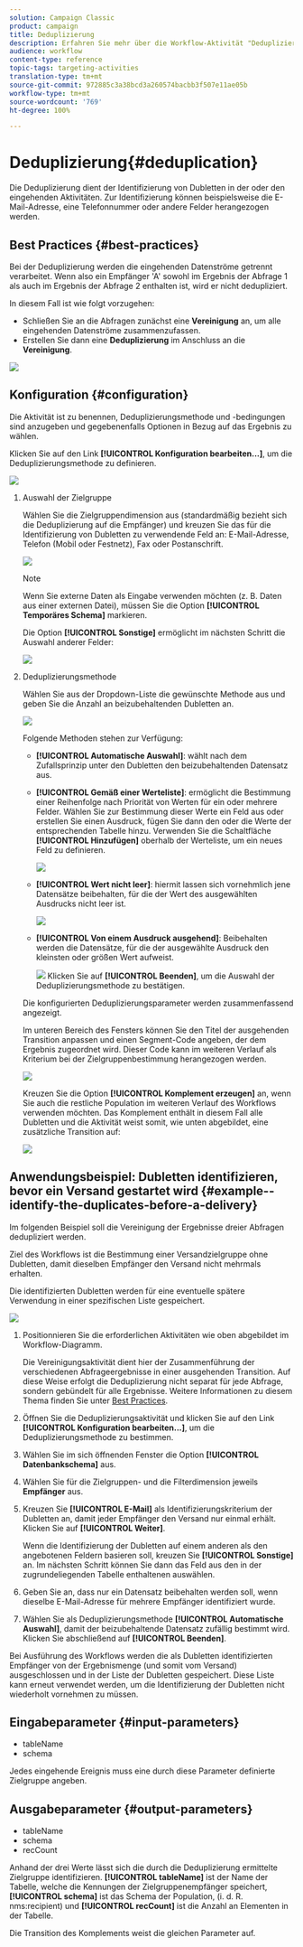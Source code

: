 ```yaml
---
solution: Campaign Classic
product: campaign
title: Deduplizierung
description: Erfahren Sie mehr über die Workflow-Aktivität "Deduplizierung".
audience: workflow
content-type: reference
topic-tags: targeting-activities
translation-type: tm+mt
source-git-commit: 972885c3a38bcd3a260574bacbb3f507e11ae05b
workflow-type: tm+mt
source-wordcount: '769'
ht-degree: 100%

---
```



# Deduplizierung{#deduplication}

Die Deduplizierung dient der Identifizierung von Dubletten in der oder den eingehenden Aktivitäten. Zur Identifizierung können beispielsweise die E-Mail-Adresse, eine Telefonnummer oder andere Felder herangezogen werden.

## Best Practices {#best-practices}

Bei der Deduplizierung werden die eingehenden Datenströme getrennt verarbeitet. Wenn also ein Empfänger &#39;A&#39; sowohl im Ergebnis der Abfrage 1 als auch im Ergebnis der Abfrage 2 enthalten ist, wird er nicht dedupliziert.

In diesem Fall ist wie folgt vorzugehen:

* Schließen Sie an die Abfragen zunächst eine **Vereinigung** an, um alle eingehenden Datenströme zusammenzufassen.
* Erstellen Sie dann eine **Deduplizierung** im Anschluss an die **Vereinigung**.

![](assets/dedup_bonnepratique.png)

## Konfiguration {#configuration}

Die Aktivität ist zu benennen, Deduplizierungsmethode und -bedingungen sind anzugeben und gegebenenfalls Optionen in Bezug auf das Ergebnis zu wählen.

Klicken Sie auf den Link **[!UICONTROL Konfiguration bearbeiten...]**, um die Deduplizierungsmethode zu definieren.

![](assets/s_user_segmentation_dedup_param.png)

1. Auswahl der Zielgruppe

   Wählen Sie die Zielgruppendimension aus (standardmäßig bezieht sich die Deduplizierung auf die Empfänger) und kreuzen Sie das für die Identifizierung von Dubletten zu verwendende Feld an: E-Mail-Adresse, Telefon (Mobil oder Festnetz), Fax oder Postanschrift.

   ![](assets/s_user_segmentation_dedup_param2.png)

   >[!NOTE]
   >
   >Wenn Sie externe Daten als Eingabe verwenden möchten (z. B. Daten aus einer externen Datei), müssen Sie die Option **[!UICONTROL Temporäres Schema]** markieren.
   >
   >Die Option **[!UICONTROL Sonstige]** ermöglicht im nächsten Schritt die Auswahl anderer Felder:

   ![](assets/s_user_segmentation_dedup_param3.png)

1. Deduplizierungsmethode

   Wählen Sie aus der Dropdown-Liste die gewünschte Methode aus und geben Sie die Anzahl an beizubehaltenden Dubletten an.

   ![](assets/s_user_segmentation_dedup_param4.png)

   Folgende Methoden stehen zur Verfügung:

   * **[!UICONTROL Automatische Auswahl]**: wählt nach dem Zufallsprinzip unter den Dubletten den beizubehaltenden Datensatz aus.
   * **[!UICONTROL Gemäß einer Werteliste]**: ermöglicht die Bestimmung einer Reihenfolge nach Priorität von Werten für ein oder mehrere Felder. Wählen Sie zur Bestimmung dieser Werte ein Feld aus oder erstellen Sie einen Ausdruck, fügen Sie dann den oder die Werte der entsprechenden Tabelle hinzu. Verwenden Sie die Schaltfläche **[!UICONTROL Hinzufügen]** oberhalb der Werteliste, um ein neues Feld zu definieren.

      ![](assets/s_user_segmentation_dedup_param5.png)

   * **[!UICONTROL Wert nicht leer]**: hiermit lassen sich vornehmlich jene Datensätze beibehalten, für die der Wert des ausgewählten Ausdrucks nicht leer ist.

      ![](assets/s_user_segmentation_dedup_param6.png)

   * **[!UICONTROL Von einem Ausdruck ausgehend]**: Beibehalten werden die Datensätze, für die der ausgewählte Ausdruck den kleinsten oder größen Wert aufweist.

      ![](assets/s_user_segmentation_dedup_param7.png)
   Klicken Sie auf **[!UICONTROL Beenden]**, um die Auswahl der Deduplizierungsmethode zu bestätigen.

   Die konfigurierten Deduplizierungsparameter werden zusammenfassend angezeigt.

   Im unteren Bereich des Fensters können Sie den Titel der ausgehenden Transition anpassen und einen Segment-Code angeben, der dem Ergebnis zugeordnet wird. Dieser Code kann im weiteren Verlauf als Kriterium bei der Zielgruppenbestimmung herangezogen werden.

   ![](assets/s_user_segmentation_dedup_param8.png)

   Kreuzen Sie die Option **[!UICONTROL Komplement erzeugen]** an, wenn Sie auch die restliche Population im weiteren Verlauf des Workflows verwenden möchten. Das Komplement enthält in diesem Fall alle Dubletten und die Aktivität weist somit, wie unten abgebildet, eine zusätzliche Transition auf:

   ![](assets/s_user_segmentation_dedup_param9.png)

## Anwendungsbeispiel: Dubletten identifizieren, bevor ein Versand gestartet wird {#example--identify-the-duplicates-before-a-delivery}

Im folgenden Beispiel soll die Vereinigung der Ergebnisse dreier Abfragen dedupliziert werden.

Ziel des Workflows ist die Bestimmung einer Versandzielgruppe ohne Dubletten, damit dieselben Empfänger den Versand nicht mehrmals erhalten.

Die identifizierten Dubletten werden für eine eventuelle spätere Verwendung in einer spezifischen Liste gespeichert.

![](assets/deduplication_example.png)

1. Positionnieren Sie die erforderlichen Aktivitäten wie oben abgebildet im Workflow-Diagramm.

   Die Vereinigungsaktivität dient hier der Zusammenführung der verschiedenen Abfrageergebnisse in einer ausgehenden Transition. Auf diese Weise erfolgt die Deduplizierung nicht separat für jede Abfrage, sondern gebündelt für alle Ergebnisse. Weitere Informationen zu diesem Thema finden Sie unter [Best Practices](#best-practices).

1. Öffnen Sie die Deduplizierungsaktivität und klicken Sie auf den Link **[!UICONTROL Konfiguration bearbeiten...]**, um die Deduplizierungsmethode zu bestimmen.
1. Wählen Sie im sich öffnenden Fenster die Option **[!UICONTROL Datenbankschema]** aus.
1. Wählen Sie für die Zielgruppen- und die Filterdimension jeweils **Empfänger** aus.
1. Kreuzen Sie **[!UICONTROL E-Mail]** als Identifizierungskriterium der Dubletten an, damit jeder Empfänger den Versand nur einmal erhält. Klicken Sie auf **[!UICONTROL Weiter]**.

   Wenn die Identifizierung der Dubletten auf einem anderen als den angebotenen Feldern basieren soll, kreuzen Sie **[!UICONTROL Sonstige]** an. Im nächsten Schritt können Sie dann das Feld aus den in der zugrundeliegenden Tabelle enthaltenen auswählen.

1. Geben Sie an, dass nur ein Datensatz beibehalten werden soll, wenn dieselbe E-Mail-Adresse für mehrere Empfänger identifiziert wurde.
1. Wählen Sie als Deduplizierungsmethode **[!UICONTROL Automatische Auswahl]**, damit der beizubehaltende Datensatz zufällig bestimmt wird. Klicken Sie abschließend auf **[!UICONTROL Beenden]**.

Bei Ausführung des Workflows werden die als Dubletten identifizierten Empfänger von der Ergebnismenge (und somit vom Versand) ausgeschlossen und in der Liste der Dubletten gespeichert. Diese Liste kann erneut verwendet werden, um die Identifizierung der Dubletten nicht wiederholt vornehmen zu müssen.

## Eingabeparameter {#input-parameters}

* tableName
* schema

Jedes eingehende Ereignis muss eine durch diese Parameter definierte Zielgruppe angeben.

## Ausgabeparameter {#output-parameters}

* tableName
* schema
* recCount

Anhand der drei Werte lässt sich die durch die Deduplizierung ermittelte Zielgruppe identifizieren. **[!UICONTROL tableName]** ist der Name der Tabelle, welche die Kennungen der Zielgruppenempfänger speichert, **[!UICONTROL schema]** ist das Schema der Population, (i. d. R. nms:recipient) und **[!UICONTROL recCount]** ist die Anzahl an Elementen in der Tabelle.

Die Transition des Komplements weist die gleichen Parameter auf.
